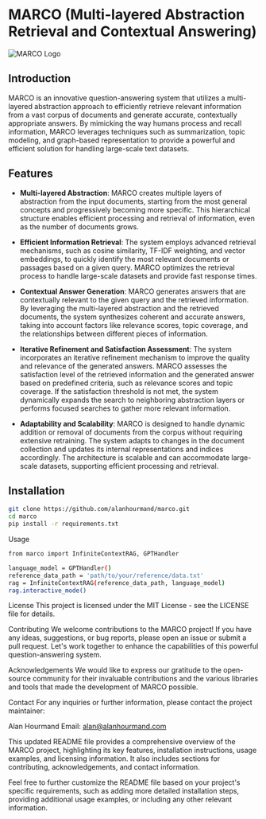 # MARCO (Multi-layered Abstraction Retrieval and Contextual Answering)

![MARCO Logo](images/marco-logo.png)

## Introduction

MARCO is an innovative question-answering system that utilizes a multi-layered abstraction approach to efficiently retrieve relevant information from a vast corpus of documents and generate accurate, contextually appropriate answers. By mimicking the way humans process and recall information, MARCO leverages techniques such as summarization, topic modeling, and graph-based representation to provide a powerful and efficient solution for handling large-scale text datasets.

## Features

- **Multi-layered Abstraction**: MARCO creates multiple layers of abstraction from the input documents, starting from the most general concepts and progressively becoming more specific. This hierarchical structure enables efficient processing and retrieval of information, even as the number of documents grows.

- **Efficient Information Retrieval**: The system employs advanced retrieval mechanisms, such as cosine similarity, TF-IDF weighting, and vector embeddings, to quickly identify the most relevant documents or passages based on a given query. MARCO optimizes the retrieval process to handle large-scale datasets and provide fast response times.

- **Contextual Answer Generation**: MARCO generates answers that are contextually relevant to the given query and the retrieved information. By leveraging the multi-layered abstraction and the retrieved documents, the system synthesizes coherent and accurate answers, taking into account factors like relevance scores, topic coverage, and the relationships between different pieces of information.

- **Iterative Refinement and Satisfaction Assessment**: The system incorporates an iterative refinement mechanism to improve the quality and relevance of the generated answers. MARCO assesses the satisfaction level of the retrieved information and the generated answer based on predefined criteria, such as relevance scores and topic coverage. If the satisfaction threshold is not met, the system dynamically expands the search to neighboring abstraction layers or performs focused searches to gather more relevant information.

- **Adaptability and Scalability**: MARCO is designed to handle dynamic addition or removal of documents from the corpus without requiring extensive retraining. The system adapts to changes in the document collection and updates its internal representations and indices accordingly. The architecture is scalable and can accommodate large-scale datasets, supporting efficient processing and retrieval.

## Installation

```bash
git clone https://github.com/alanhourmand/marco.git
cd marco
pip install -r requirements.txt

```
Usage
```bash
from marco import InfiniteContextRAG, GPTHandler

language_model = GPTHandler()
reference_data_path = 'path/to/your/reference/data.txt'
rag = InfiniteContextRAG(reference_data_path, language_model)
rag.interactive_mode()
```

License
This project is licensed under the MIT License - see the LICENSE file for details.

Contributing
We welcome contributions to the MARCO project! If you have any ideas, suggestions, or bug reports, please open an issue or submit a pull request. Let's work together to enhance the capabilities of this powerful question-answering system.

Acknowledgements
We would like to express our gratitude to the open-source community for their invaluable contributions and the various libraries and tools that made the development of MARCO possible.

Contact
For any inquiries or further information, please contact the project maintainer:

Alan Hourmand
Email: alan@alanhourmand.com

This updated README file provides a comprehensive overview of the MARCO project, highlighting its key features, installation instructions, usage examples, and licensing information. It also includes sections for contributing, acknowledgements, and contact information.

Feel free to further customize the README file based on your project's specific requirements, such as adding more detailed installation steps, providing additional usage examples, or including any other relevant information.
